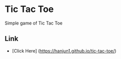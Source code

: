 # Tic Tac Toe
Simple game of Tic Tac Toe

## Link
* [Click Here] (https://hanjun1.github.io/tic-tac-toe/)
